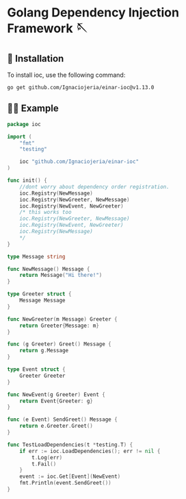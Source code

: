 # Golang Dependency Injection Framework 🪡

## 🔧 Installation
To install ioc, use the following command:

    go get github.com/Ignaciojeria/einar-ioc@v1.13.0

## 👨‍💻 Example

```go
package ioc

import (
	"fmt"
	"testing"

	ioc "github.com/Ignaciojeria/einar-ioc"
)

func init() {
	//dont worry about dependency order registration.
	ioc.Registry(NewMessage)
	ioc.Registry(NewGreeter, NewMessage)
	ioc.Registry(NewEvent, NewGreeter)
	/* this works too
	ioc.Registry(NewGreeter, NewMessage)
	ioc.Registry(NewEvent, NewGreeter)
	ioc.Registry(NewMessage)
	*/
}

type Message string

func NewMessage() Message {
	return Message("Hi there!")
}

type Greeter struct {
	Message Message
}

func NewGreeter(m Message) Greeter {
	return Greeter{Message: m}
}

func (g Greeter) Greet() Message {
	return g.Message
}

type Event struct {
	Greeter Greeter
}

func NewEvent(g Greeter) Event {
	return Event{Greeter: g}
}

func (e Event) SendGreet() Message {
	return e.Greeter.Greet()
}

func TestLoadDependencies(t *testing.T) {
	if err := ioc.LoadDependencies(); err != nil {
		t.Log(err)
		t.Fail()
	}
	event := ioc.Get[Event](NewEvent)
	fmt.Println(event.SendGreet())
}
```
